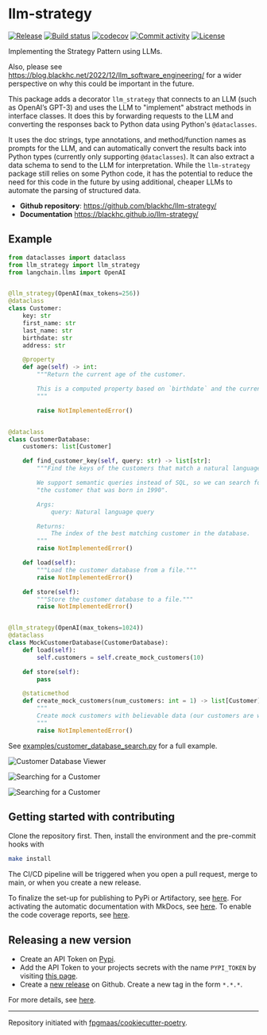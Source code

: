# llm-strategy

[![Release](https://img.shields.io/github/v/release/blackhc/llm-strategy)](https://img.shields.io/github/v/release/blackhc/llm-strategy)
[![Build status](https://img.shields.io/github/actions/workflow/status/blackhc/llm-strategy/main.yml?branch=main)](https://github.com/blackhc/llm-strategy/actions/workflows/main.yml?query=branch%3Amain)
[![codecov](https://codecov.io/gh/blackhc/llm-strategy/branch/main/graph/badge.svg)](https://codecov.io/gh/blackhc/llm-strategy)
[![Commit activity](https://img.shields.io/github/commit-activity/m/blackhc/llm-strategy)](https://img.shields.io/github/commit-activity/m/blackhc/llm-strategy)
[![License](https://img.shields.io/github/license/blackhc/llm-strategy)](https://img.shields.io/github/license/blackhc/llm-strategy)

Implementing the Strategy Pattern using LLMs.

Also, please see https://blog.blackhc.net/2022/12/llm_software_engineering/ for a wider perspective on why this could be important in the future.

This package adds a decorator `llm_strategy` that connects to an LLM (such as OpenAI’s GPT-3) and uses the LLM to "implement" abstract methods in interface classes. It does this by forwarding requests to the LLM and converting the responses back to Python data using Python's `@dataclasses`.

It uses the doc strings, type annotations, and method/function names as prompts for the LLM, and can automatically convert the results back into Python types (currently only supporting `@dataclasses`). It can also extract a data schema to send to the LLM for interpretation. While the `llm-strategy` package still relies on some Python code, it has the potential to reduce the need for this code in the future by using additional, cheaper LLMs to automate the parsing of structured data.

- **Github repository**: <https://github.com/blackhc/llm-strategy/>
- **Documentation** <https://blackhc.github.io/llm-strategy/>

## Example

```python
from dataclasses import dataclass
from llm_strategy import llm_strategy
from langchain.llms import OpenAI


@llm_strategy(OpenAI(max_tokens=256))
@dataclass
class Customer:
    key: str
    first_name: str
    last_name: str
    birthdate: str
    address: str

    @property
    def age(self) -> int:
        """Return the current age of the customer.

        This is a computed property based on `birthdate` and the current year (2022).
        """

        raise NotImplementedError()


@dataclass
class CustomerDatabase:
    customers: list[Customer]

    def find_customer_key(self, query: str) -> list[str]:
        """Find the keys of the customers that match a natural language query best (sorted by closeness to the match).

        We support semantic queries instead of SQL, so we can search for things like
        "the customer that was born in 1990".

        Args:
            query: Natural language query

        Returns:
            The index of the best matching customer in the database.
        """
        raise NotImplementedError()

    def load(self):
        """Load the customer database from a file."""
        raise NotImplementedError()

    def store(self):
        """Store the customer database to a file."""
        raise NotImplementedError()


@llm_strategy(OpenAI(max_tokens=1024))
@dataclass
class MockCustomerDatabase(CustomerDatabase):
    def load(self):
        self.customers = self.create_mock_customers(10)

    def store(self):
        pass

    @staticmethod
    def create_mock_customers(num_customers: int = 1) -> list[Customer]:
        """
        Create mock customers with believable data (our customers are world citizens).
        """
        raise NotImplementedError()
```

See [examples/customer_database_search.py](examples/customer_database_search.py) for a full example.

![Customer Database Viewer](examples/app.svg)

![Searching for a Customer](examples/search1.svg)

![Searching for a Customer](examples/search2.svg)

## Getting started with contributing

Clone the repository first. Then, install the environment and the pre-commit hooks with 

```bash
make install
```

The CI/CD
pipeline will be triggered when you open a pull request, merge to main,
or when you create a new release.

To finalize the set-up for publishing to PyPi or Artifactory, see
[here](https://fpgmaas.github.io/cookiecutter-poetry/features/publishing/#set-up-for-pypi).
For activating the automatic documentation with MkDocs, see
[here](https://fpgmaas.github.io/cookiecutter-poetry/features/mkdocs/#enabling-the-documentation-on-github).
To enable the code coverage reports, see [here](https://fpgmaas.github.io/cookiecutter-poetry/features/codecov/).

## Releasing a new version

- Create an API Token on [Pypi](https://pypi.org/).
- Add the API Token to your projects secrets with the name `PYPI_TOKEN` by visiting 
[this page](https://github.com/blackhc/llm-strategy/settings/secrets/actions/new).
- Create a [new release](https://github.com/blackhc/llm-strategy/releases/new) on Github. 
Create a new tag in the form ``*.*.*``.

For more details, see [here](https://fpgmaas.github.io/cookiecutter-poetry/features/cicd/#how-to-trigger-a-release).

---

Repository initiated with [fpgmaas/cookiecutter-poetry](https://github.com/fpgmaas/cookiecutter-poetry).
